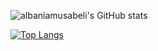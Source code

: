 ![albaniamusabeli's GitHub stats](https://github-readme-stats.vercel.app/api?username=albaniamusabeli&show_icons=true&theme=radical)

[![Top Langs](https://github-readme-stats.vercel.app/api/top-langs/?username=albaniamusabeli&layout=pie)](https://github.com/albaniamusabeli/github-readme-stats)
